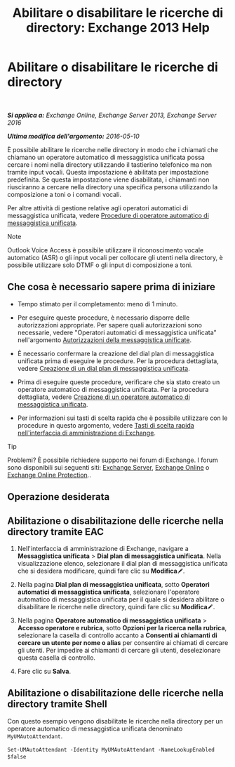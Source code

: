 ﻿---
title: 'Abilitare o disabilitare le ricerche di directory: Exchange 2013 Help'
TOCTitle: Abilitare o disabilitare le ricerche di directory
ms:assetid: c0768815-8578-4385-8d4c-7d1e40304cec
ms:mtpsurl: https://technet.microsoft.com/it-it/library/Ee423557(v=EXCHG.150)
ms:contentKeyID: 52057324
ms.date: 05/22/2018
mtps_version: v=EXCHG.150
ms.translationtype: MT
---

# Abilitare o disabilitare le ricerche di directory

 

_**Si applica a:** Exchange Online, Exchange Server 2013, Exchange Server 2016_

_**Ultima modifica dell'argomento:** 2016-05-10_

È possibile abilitare le ricerche nelle directory in modo che i chiamati che chiamano un operatore automatico di messaggistica unificata possa cercare i nomi nella directory utilizzando il tastierino telefonico ma non tramite input vocali. Questa impostazione è abilitata per impostazione predefinita. Se questa impostazione viene disabilitata, i chiamanti non riusciranno a cercare nella directory una specifica persona utilizzando la composizione a toni o i comandi vocali.

Per altre attività di gestione relative agli operatori automatici di messaggistica unificata, vedere [Procedure di operatore automatico di messaggistica unificata](um-auto-attendant-procedures-exchange-2013-help.md).


> [!NOTE]
> Outlook Voice Access è possibile utilizzare il riconoscimento vocale automatico (ASR) o gli input vocali per collocare gli utenti nella directory, è possibile utilizzare solo DTMF o gli input di composizione a toni.



## Che cosa è necessario sapere prima di iniziare

  - Tempo stimato per il completamento: meno di 1 minuto.

  - Per eseguire queste procedure, è necessario disporre delle autorizzazioni appropriate. Per sapere quali autorizzazioni sono necessarie, vedere "Operatori automatici di messaggistica unificata" nell'argomento [Autorizzazioni della messaggistica unificate](unified-messaging-permissions-exchange-2013-help.md).

  - È necessario confermare la creazione del dial plan di messaggistica unificata prima di eseguire le procedure. Per la procedura dettagliata, vedere [Creazione di un dial plan di messaggistica unificata](create-a-um-dial-plan-exchange-2013-help.md).

  - Prima di eseguire queste procedure, verificare che sia stato creato un operatore automatico di messaggistica unificata. Per la procedura dettagliata, vedere [Creazione di un operatore automatico di messaggistica unificata](create-a-um-auto-attendant-exchange-2013-help.md).

  - Per informazioni sui tasti di scelta rapida che è possibile utilizzare con le procedure in questo argomento, vedere [Tasti di scelta rapida nell'interfaccia di amministrazione di Exchange](keyboard-shortcuts-in-the-exchange-admin-center-exchange-online-protection-help.md).


> [!TIP]
> Problemi? È possibile richiedere supporto nei forum di Exchange. I forum sono disponibili sui seguenti siti: <A href="https://go.microsoft.com/fwlink/p/?linkid=60612">Exchange Server</A>, <A href="https://go.microsoft.com/fwlink/p/?linkid=267542">Exchange Online</A> o <A href="https://go.microsoft.com/fwlink/p/?linkid=285351">Exchange Online Protection</A>..



## Operazione desiderata

## Abilitazione o disabilitazione delle ricerche nella directory tramite EAC

1.  Nell'interfaccia di amministrazione di Exchange, navigare a **Messaggistica unificata** \> **Dial plan di messaggistica unificata**. Nella visualizzazione elenco, selezionare il dial plan di messaggistica unificata che si desidera modificare, quindi fare clic su **Modifica**![Icona Modifica](images/JJ218640.6f53ccb2-1f13-4c02-bea0-30690e6ea71d(EXCHG.150).gif "Icona Modifica").

2.  Nella pagina **Dial plan di messaggistica unificata**, sotto **Operatori automatici di messaggistica unificata**, selezionare l'operatore automatico di messaggistica unificata per il quale si desidera abilitare o disabilitare le ricerche nelle directory, quindi fare clic su **Modifica**![Icona Modifica](images/JJ218640.6f53ccb2-1f13-4c02-bea0-30690e6ea71d(EXCHG.150).gif "Icona Modifica").

3.  Nella pagina **Operatore automatico di messaggistica unificata** \> **Accesso operatore e rubrica**, sotto **Opzioni per la ricerca nella rubrica**, selezionare la casella di controllo accanto a **Consenti ai chiamanti di cercare un utente per nome o alias** per consentire ai chiamati di cercare gli utenti. Per impedire ai chiamanti di cercare gli utenti, deselezionare questa casella di controllo.

4.  Fare clic su **Salva**.

## Abilitazione o disabilitazione delle ricerche nella directory tramite Shell

Con questo esempio vengono disabilitate le ricerche nella directory per un operatore automatico di messaggistica unificata denominato `MyUMAutoAttendant`.

    Set-UMAutoAttendant -Identity MyUMAutoAttendant -NameLookupEnabled $false

